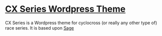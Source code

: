 # [CX Series Wordpress Theme](http://cxseries.com/)

CX Series is a Wordpress theme for cyclocross (or really any other type of) race series. It is based upon [Sage](https://roots.io/sage/)

